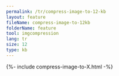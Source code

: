 ```yaml
---
permalink: /tr/compress-image-to-12-kb
layout: feature
fileName: compress-image-to-12kb
folderName: feature
tool: imgcompression
lang: tr
size: 12
type: kb
---
```


{%- include compress-image-to-X.html -%}
